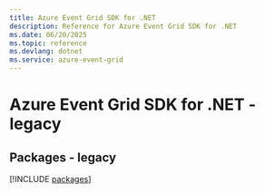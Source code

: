 ```yaml
---
title: Azure Event Grid SDK for .NET
description: Reference for Azure Event Grid SDK for .NET
ms.date: 06/20/2025
ms.topic: reference
ms.devlang: dotnet
ms.service: azure-event-grid
---
```

# Azure Event Grid SDK for .NET - legacy
## Packages - legacy
[!INCLUDE [packages](event-grid-index.md)]